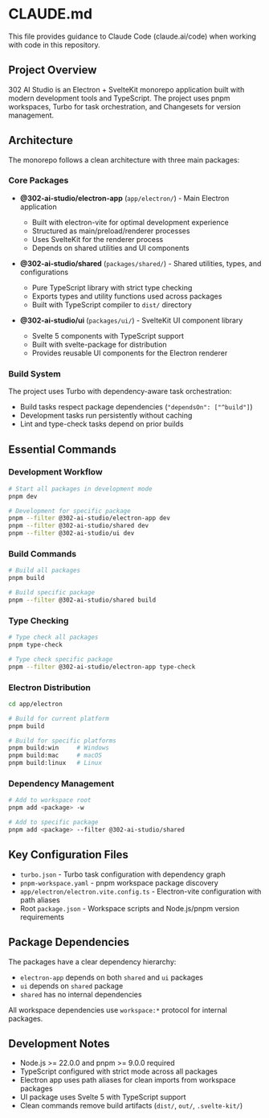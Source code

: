# CLAUDE.md

This file provides guidance to Claude Code (claude.ai/code) when working with code in this repository.

## Project Overview

302 AI Studio is an Electron + SvelteKit monorepo application built with modern development tools and TypeScript. The project uses pnpm workspaces, Turbo for task orchestration, and Changesets for version management.

## Architecture

The monorepo follows a clean architecture with three main packages:

### Core Packages

- **@302-ai-studio/electron-app** (`app/electron/`) - Main Electron application
  - Built with electron-vite for optimal development experience
  - Structured as main/preload/renderer processes
  - Uses SvelteKit for the renderer process
  - Depends on shared utilities and UI components

- **@302-ai-studio/shared** (`packages/shared/`) - Shared utilities, types, and configurations
  - Pure TypeScript library with strict type checking
  - Exports types and utility functions used across packages
  - Built with TypeScript compiler to `dist/` directory

- **@302-ai-studio/ui** (`packages/ui/`) - SvelteKit UI component library
  - Svelte 5 components with TypeScript support
  - Built with svelte-package for distribution
  - Provides reusable UI components for the Electron renderer

### Build System

The project uses Turbo with dependency-aware task orchestration:
- Build tasks respect package dependencies (`"dependsOn": ["^build"]`)
- Development tasks run persistently without caching
- Lint and type-check tasks depend on prior builds

## Essential Commands

### Development Workflow
```bash
# Start all packages in development mode
pnpm dev

# Development for specific package
pnpm --filter @302-ai-studio/electron-app dev
pnpm --filter @302-ai-studio/shared dev
pnpm --filter @302-ai-studio/ui dev
```

### Build Commands
```bash
# Build all packages
pnpm build

# Build specific package
pnpm --filter @302-ai-studio/shared build
```

### Type Checking
```bash
# Type check all packages
pnpm type-check

# Type check specific package  
pnpm --filter @302-ai-studio/electron-app type-check
```

### Electron Distribution
```bash
cd app/electron

# Build for current platform
pnpm build

# Build for specific platforms
pnpm build:win     # Windows
pnpm build:mac     # macOS
pnpm build:linux   # Linux
```

### Dependency Management
```bash
# Add to workspace root
pnpm add <package> -w

# Add to specific package
pnpm add <package> --filter @302-ai-studio/shared
```

## Key Configuration Files

- `turbo.json` - Turbo task configuration with dependency graph
- `pnpm-workspace.yaml` - pnpm workspace package discovery
- `app/electron/electron.vite.config.ts` - Electron-vite configuration with path aliases
- Root `package.json` - Workspace scripts and Node.js/pnpm version requirements

## Package Dependencies

The packages have a clear dependency hierarchy:
- `electron-app` depends on both `shared` and `ui` packages
- `ui` depends on `shared` package
- `shared` has no internal dependencies

All workspace dependencies use `workspace:*` protocol for internal packages.

## Development Notes

- Node.js >= 22.0.0 and pnpm >= 9.0.0 required
- TypeScript configured with strict mode across all packages
- Electron app uses path aliases for clean imports from workspace packages
- UI package uses Svelte 5 with TypeScript support
- Clean commands remove build artifacts (`dist/`, `out/`, `.svelte-kit/`)